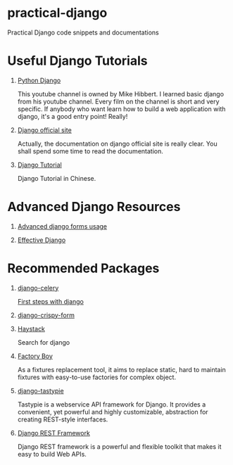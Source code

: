 practical-django
================

Practical Django code snippets and documentations

# Useful Django Tutorials

1. [Python Django](https://www.youtube.com/playlist?list=PLxxA5z-8B2xk4szCgFmgonNcCboyNneMD)

    This youtube channel is owned by Mike Hibbert. I learned basic django from his youtube channel. Every film on the channel is short and very specific. If anybody who want learn how to build a web application with django, it's a good entry point! Really!

2. [Django official site](https://www.djangoproject.com/)

    Actually, the documentation on django official site is really clear. You shall spend some time to read the documentation.

3. [Django Tutorial](http://daikeren.github.io/django_tutorial/intro/README.html)

    Django Tutorial in Chinese.

# Advanced Django Resources

1. [Advanced django forms usage](http://www.slideshare.net/pydanny/advanced-django-forms-usage)

2. [Effective Django](http://effectivedjango.com/index.html)

# Recommended Packages

1. [django-celery](https://pypi.python.org/pypi/django-celery)

    [First steps with django](http://celery.readthedocs.org/en/latest/django/first-steps-with-django.html)

2. [django-crispy-form](http://django-crispy-forms.readthedocs.org/en/latest/index.html)

3. [Haystack](http://haystacksearch.org/)

    Search for django

4. [Factory Boy](http://factoryboy.readthedocs.org/en/latest/)

    As a fixtures replacement tool, it aims to replace static, hard to maintain fixtures with easy-to-use factories for complex object.

5. [django-tastypie](https://django-tastypie.readthedocs.org/en/latest/)

    Tastypie is a webservice API framework for Django. It provides a convenient, yet powerful and highly customizable, abstraction for creating REST-style interfaces.

6. [Django REST Framework](http://www.django-rest-framework.org/)

    Django REST framework is a powerful and flexible toolkit that makes it easy to build Web APIs.
